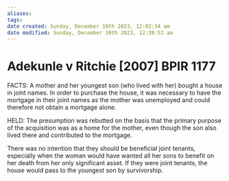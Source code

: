 ```yaml
---
aliases: 
tags: 
date created: Sunday, December 10th 2023, 12:02:34 am
date modified: Sunday, December 10th 2023, 12:38:52 am
---
```


# Adekunle v Ritchie [2007] BPIR 1177

FACTS: A mother and her youngest son (who lived with her) bought a house in joint names. In order to purchase the house, it was necessary to have the mortgage in their joint names as the mother was unemployed and could therefore not obtain a mortgage alone.

HELD: The presumption was rebutted on the basis that the primary purpose of the acquisition was as a home for the mother, even though the son also lived there and contributed to the mortgage.

There was no intention that they should be beneficial joint tenants, especially when the woman would have wanted all her sons to benefit on her death from her only significant asset. If they were joint tenants, the house would pass to the youngest son by survivorship.
